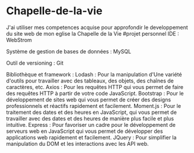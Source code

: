 # Chapelle-de-la-vie 
J'ai utiliser mes competences acquise pour approfondir le
developpement du site web de mon eglise
la Chapelle de la Vie 
#projet personnel
IDE : WebStrom

Système de gestion de bases de données : MySQL

Outil de versioning : Git

Bibliothèque et framework : 
Lodash : Pour la manipulation d'Une variété d'outils pour travailler avec des tableaux, des objets, des chaînes de caractères, etc.
Axios : Pour les requêtes HTTP qui vous permet de faire des requêtes HTTP à partir de votre code JavaScript.
Bootstrap : Pour le développement de sites web qui vous permet de créer des designs professionnels et réactifs rapidement et facilement.
Moment.js : Pour le traitement des dates et des heures en JavaScript, qui vous permet de travailler avec des dates et des heures de manière plus facile et plus intuitive.
Express : Pour favoriser un cadre pour le développement de serveurs web en JavaScript qui vous permet de développer des applications web rapidement et facilement.
JQuery : Pour simplifier la manipulation du DOM et les interactions avec les API web.


